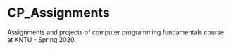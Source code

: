 # CP_Assignments
Assignments and projects of computer programming fundamentals course at KNTU - Spring 2020.

